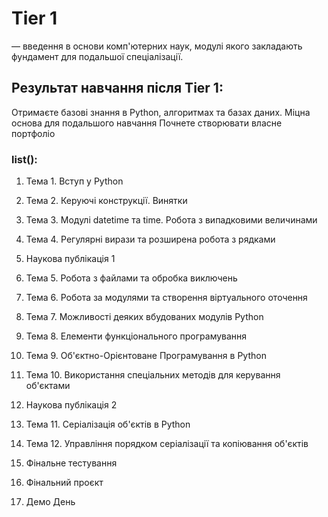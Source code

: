 # Tier 1
— введення в основи комп'ютерних наук, модулі якого закладають фундамент для подальшої спеціалізації.

## Результат навчання пiсля Tier 1:

Отримаєте базові знання в Python, алгоритмах та базах даних.
Міцна основа для подальшого навчання
Почнете створювати власне портфоліо

### list():

1. Тема 1. Вступ у Python

2. Тема 2. Керуючі конструкції. Винятки

3. Тема 3. Модулі datetime та time. Робота з випадковими величинами

4. Тема 4. Регулярні вирази та розширена робота з рядками

5. Наукова публiкацiя 1

6. Тема 5. Робота з файлами та обробка виключень

7. Тема 6. Робота за модулями та створення віртуального оточення

8. Тема 7. Можливості деяких вбудованих модулів Python

9. Тема 8. Елементи функціонального програмування

10. Тема 9. Об'єктно-Орієнтоване Програмування в Python

11. Тема 10. Використання спеціальних методів для керування об'єктами

12. Наукова публiкацiя 2

13. Тема 11. Серіалізація об'єктів в Python

14. Тема 12. Управління порядком серіалізації та копіювання об'єктів

15. Фiнальне тестування
16. Фiнальний проєкт

17. Демо День
